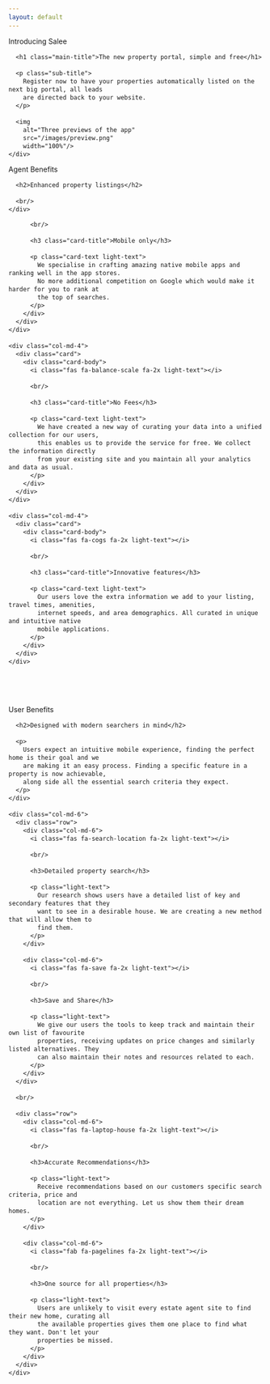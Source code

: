 ```yaml
---
layout: default
---
```


<div class="container-fluid">
  <div class="row">
    <div class="jumbotron">
      <p class="sub-title">Introducing Salee</p>

      <h1 class="main-title">The new property portal, simple and free</h1>

      <p class="sub-title">
        Register now to have your properties automatically listed on the next big portal, all leads
        are directed back to your website.
      </p>
      
      <img
        alt="Three previews of the app"
        src="/images/preview.png"
        width="100%"/>
    </div>
  </div>

  <div class="row boarder">
    <div class="col-md-12">
      <p class="light-text">Agent Benefits</p>

      <h2>Enhanced property listings</h2>

      <br/>
    </div>
  </div>

  <div class="row boarder">
    <div class="col-md-4">
      <div class="card">
        <div class="card-body">
          <i class="fas fa-mobile-alt fa-2x light-text"></i>

          <br/>

          <h3 class="card-title">Mobile only</h3>

          <p class="card-text light-text">
            We specialise in crafting amazing native mobile apps and ranking well in the app stores.
            No more additional competition on Google which would make it harder for you to rank at
            the top of searches.
          </p>
        </div>
      </div>
    </div>

    <div class="col-md-4">
      <div class="card">
        <div class="card-body">
          <i class="fas fa-balance-scale fa-2x light-text"></i>

          <br/>

          <h3 class="card-title">No Fees</h3>

          <p class="card-text light-text">
            We have created a new way of curating your data into a unified collection for our users,
            this enables us to provide the service for free. We collect the information directly
            from your existing site and you maintain all your analytics and data as usual.
          </p>
        </div>
      </div>
    </div>

    <div class="col-md-4">
      <div class="card">
        <div class="card-body">
          <i class="fas fa-cogs fa-2x light-text"></i>

          <br/>

          <h3 class="card-title">Innovative features</h3>

          <p class="card-text light-text">
            Our users love the extra information we add to your listing, travel times, amenities,   
            internet speeds, and area demographics. All curated in unique and intuitive native
            mobile applications.
          </p>
        </div>
      </div>
    </div>
  </div>

  <br/>

  <br/>

  <br/>

  <!-- Big and 4 small -->

  <div class="row boarder">
    <div class="col-md-6">
      <p class="light-text">User Benefits</p>

      <h2>Designed with modern searchers in mind</h2>

      <p>
        Users expect an intuitive mobile experience, finding the perfect home is their goal and we  
        are making it an easy process. Finding a specific feature in a property is now achievable,
        along side all the essential search criteria they expect.
      </p>
    </div>

    <div class="col-md-6">
      <div class="row">
        <div class="col-md-6">
          <i class="fas fa-search-location fa-2x light-text"></i>

          <br/>

          <h3>Detailed property search</h3>

          <p class="light-text">
            Our research shows users have a detailed list of key and secondary features that they
            want to see in a desirable house. We are creating a new method that will allow them to
            find them.
          </p>
        </div>

        <div class="col-md-6">
          <i class="fas fa-save fa-2x light-text"></i>

          <br/>

          <h3>Save and Share</h3>

          <p class="light-text">
            We give our users the tools to keep track and maintain their own list of favourite
            properties, receiving updates on price changes and similarly listed alternatives. They
            can also maintain their notes and resources related to each.
          </p>
        </div>
      </div>

      <br/>

      <div class="row">
        <div class="col-md-6">
          <i class="fas fa-laptop-house fa-2x light-text"></i>

          <br/>

          <h3>Accurate Recommendations</h3>

          <p class="light-text">
            Receive recommendations based on our customers specific search criteria, price and
            location are not everything. Let us show them their dream homes.
          </p>
        </div>

        <div class="col-md-6">
          <i class="fab fa-pagelines fa-2x light-text"></i>

          <br/>

          <h3>One source for all properties</h3>

          <p class="light-text">
            Users are unlikely to visit every estate agent site to find their new home, curating all
            the available properties gives them one place to find what they want. Don't let your
            properties be missed.
          </p>
        </div>
      </div>
    </div>
  </div>

  <!-- //no work to list -->
</div>
